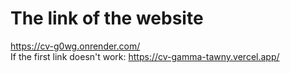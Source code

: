 # The link of the website
https://cv-g0wg.onrender.com/ <br />
If the first link doesn't work:  https://cv-gamma-tawny.vercel.app/
